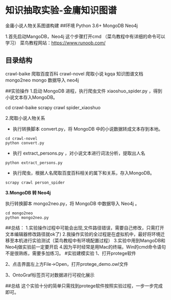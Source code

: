 # 知识抽取实验-金庸知识图谱
金庸小说人物关系图谱构建
##环境
Python 3.6+
MongoDB
Neo4j

1.首先启动MangoDB，Neo4j
这个步骤打开cmd （菜鸟教程中有详细的命令可以学习）
菜鸟教程网站：https://www.runoob.com/

## 目录结构

  crawl-baike  爬取百度百科
  crawl-novel  爬取小说
  kgqa  知识图谱文档
  mongo2neo  mongo 数据导入 neo4j

##实验操作
1.启动 MongoDB 进程，执行爬虫文件 xiaoshuo_spider.py ，得到小说文本存入MongoDB。

cd crawl-baike
scrapy crawl spider_xiaoshuo

2.爬取小说人物关系

- 执行转换脚本  convert.py，将 MongoDB 中的小说数据转成文本存到本地。
```
cd crawl-novel
python convert.py
```

- 执行 extract_persons.py ，对小说文本进行词法分析，提取出人名
```
python extract_persons.py
```

- 执行爬虫，根据人名爬取百度百科相关的属下和关系，存入MongoDB。
```
scrapy crawl person_spider
```
**3.MongoDB 转 Neo4j**

执行转换脚本 mongo2neo.py，将 MongoDB 中数据导入 Neo4j 。
```
cd mongo2neo
python mongo2neo.py
```
##总结：
1.实验操作过程中可能会出现,文件路径错误，需要自己修改，只需打开文本编辑器修改路径就ok了)
2.我操作实验的全过程是在虚拟机中，最好将环境迁移至本机进行实验测试（菜鸟教程中有环境配置过程）
3.实验中用到MangoDB和Neo4j做实验前一定要开启
4.因为平时经常是用Mac的终端，Win的cmd命令语句不是很熟练，需要多加练习。
#实验建模实验
1、打开protege软件

2、点击界面左上方File->Open，打开protege_demo.owl文件

3、OntoGraf标签页可对数据进行可视化展示

##总结
这个实验十分的简单只需找到protege软件按照实验过程，一步一步完成即可。